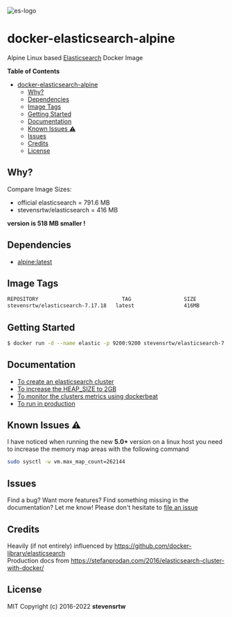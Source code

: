 ![es-logo](https://cdn.iconscout.com/icon/free/png-256/free-elastic-283142.png?f=webp&w=256)

# docker-elasticsearch-alpine



Alpine Linux based [Elasticsearch](https://www.elastic.co/products/elasticsearch) Docker Image

**Table of Contents**

- [docker-elasticsearch-alpine](#docker-elasticsearch-alpine)
  - [Why?](#why)
  - [Dependencies](#dependencies)
  - [Image Tags](#image-tags)
  - [Getting Started](#getting-started)
  - [Documentation](#documentation)
  - [Known Issues :warning:](#known-issues-warning)
  - [Issues](#issues)
  - [Credits](#credits)
  - [License](#license)

## Why?

Compare Image Sizes:

* official elasticsearch = 791.6 MB
* stevensrtw/elasticsearch = 416 MB

**version is 518 MB smaller !**

## Dependencies

* [alpine:latest](https://hub.docker.com/_/alpine/)

## Image Tags

``` bash
REPOSITORY                           TAG                 SIZE
stevensrtw/elasticsearch-7.17.18   latest                416MB

```

## Getting Started

``` bash
$ docker run -d --name elastic -p 9200:9200 stevensrtw/elasticsearch-7.17.18
```

## Documentation

* [To create an elasticsearch cluster](docs/create.md)
* [To increase the HEAP_SIZE to 2GB](docs/options.md)
* [To monitor the clusters metrics using dockerbeat](docs/dockerbeat.md)
* [To run in production](docs/production.md)

## Known Issues :warning:

I have noticed when running the new **5.0+** version on a linux host you need to increase the memory map areas with the following command

``` bash
sudo sysctl -w vm.max_map_count=262144
```

## Issues

Find a bug? Want more features? Find something missing in the documentation? Let me know! Please don't hesitate to [file an issue](https://github.com/stevensrtw/docker-elasticsearch-alpine/issues/new)

## Credits

Heavily (if not entirely) influenced by https://github.com/docker-library/elasticsearch<br> Production docs from https://stefanprodan.com/2016/elasticsearch-cluster-with-docker/

## License

MIT Copyright (c) 2016-2022 **stevensrtw**